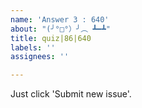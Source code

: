 ```yaml
---
name: 'Answer 3 : 640'
about: "(╯°□°）╯︵ ┻━┻"
title: quiz|86|640
labels: ''
assignees: ''

---
```


Just click 'Submit new issue'.
